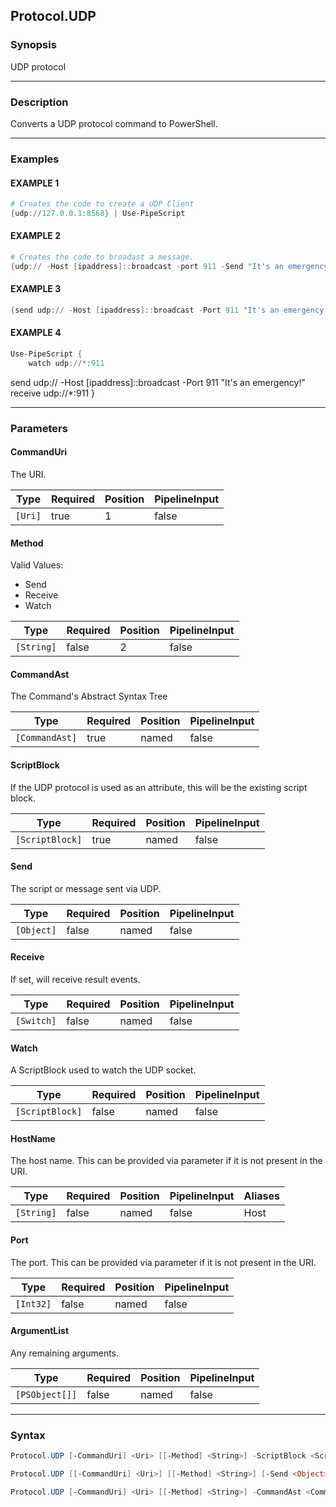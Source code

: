 Protocol.UDP
------------




### Synopsis
UDP protocol



---


### Description

Converts a UDP protocol command to PowerShell.



---


### Examples
#### EXAMPLE 1
```PowerShell
# Creates the code to create a UDP Client
{udp://127.0.0.1:8568} | Use-PipeScript
```

#### EXAMPLE 2
```PowerShell
# Creates the code to broadast a message.
{udp:// -Host [ipaddress]::broadcast -port 911 -Send "It's an emergency!"} | Use-PipeScript
```

#### EXAMPLE 3
```PowerShell
{send udp:// -Host [ipaddress]::broadcast -Port 911 "It's an emergency!"} | Use-PipeScript
```

#### EXAMPLE 4
```PowerShell
Use-PipeScript {
    watch udp://*:911
```
send udp:// -Host [ipaddress]::broadcast -Port 911 "It's an emergency!"
    receive udp://*:911
}


---


### Parameters
#### **CommandUri**

The URI.






|Type   |Required|Position|PipelineInput|
|-------|--------|--------|-------------|
|`[Uri]`|true    |1       |false        |



#### **Method**

Valid Values:

* Send
* Receive
* Watch






|Type      |Required|Position|PipelineInput|
|----------|--------|--------|-------------|
|`[String]`|false   |2       |false        |



#### **CommandAst**

The Command's Abstract Syntax Tree






|Type          |Required|Position|PipelineInput|
|--------------|--------|--------|-------------|
|`[CommandAst]`|true    |named   |false        |



#### **ScriptBlock**

If the UDP protocol is used as an attribute, this will be the existing script block.






|Type           |Required|Position|PipelineInput|
|---------------|--------|--------|-------------|
|`[ScriptBlock]`|true    |named   |false        |



#### **Send**

The script or message sent via UDP.






|Type      |Required|Position|PipelineInput|
|----------|--------|--------|-------------|
|`[Object]`|false   |named   |false        |



#### **Receive**

If set, will receive result events.






|Type      |Required|Position|PipelineInput|
|----------|--------|--------|-------------|
|`[Switch]`|false   |named   |false        |



#### **Watch**

A ScriptBlock used to watch the UDP socket.






|Type           |Required|Position|PipelineInput|
|---------------|--------|--------|-------------|
|`[ScriptBlock]`|false   |named   |false        |



#### **HostName**

The host name.  This can be provided via parameter if it is not present in the URI.






|Type      |Required|Position|PipelineInput|Aliases|
|----------|--------|--------|-------------|-------|
|`[String]`|false   |named   |false        |Host   |



#### **Port**

The port.  This can be provided via parameter if it is not present in the URI.






|Type     |Required|Position|PipelineInput|
|---------|--------|--------|-------------|
|`[Int32]`|false   |named   |false        |



#### **ArgumentList**

Any remaining arguments.






|Type          |Required|Position|PipelineInput|
|--------------|--------|--------|-------------|
|`[PSObject[]]`|false   |named   |false        |





---


### Syntax
```PowerShell
Protocol.UDP [-CommandUri] <Uri> [[-Method] <String>] -ScriptBlock <ScriptBlock> [-Send <Object>] [-Receive] [-Watch <ScriptBlock>] [-HostName <String>] [-Port <Int32>] [-ArgumentList <PSObject[]>] [<CommonParameters>]
```
```PowerShell
Protocol.UDP [[-CommandUri] <Uri>] [[-Method] <String>] [-Send <Object>] [-Receive] [-Watch <ScriptBlock>] [-HostName <String>] [-Port <Int32>] [-ArgumentList <PSObject[]>] [<CommonParameters>]
```
```PowerShell
Protocol.UDP [-CommandUri] <Uri> [[-Method] <String>] -CommandAst <CommandAst> [-Send <Object>] [-Receive] [-Watch <ScriptBlock>] [-HostName <String>] [-Port <Int32>] [-ArgumentList <PSObject[]>] [<CommonParameters>]
```
